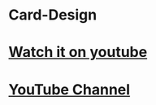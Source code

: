 # Card-Design
# [Watch it on youtube](https://youtu.be/y4WxBwMGjFE)
# [YouTube Channel](https://www.youtube.com/channel/UCM3W53Ia-aDg68xkszilx3A)
